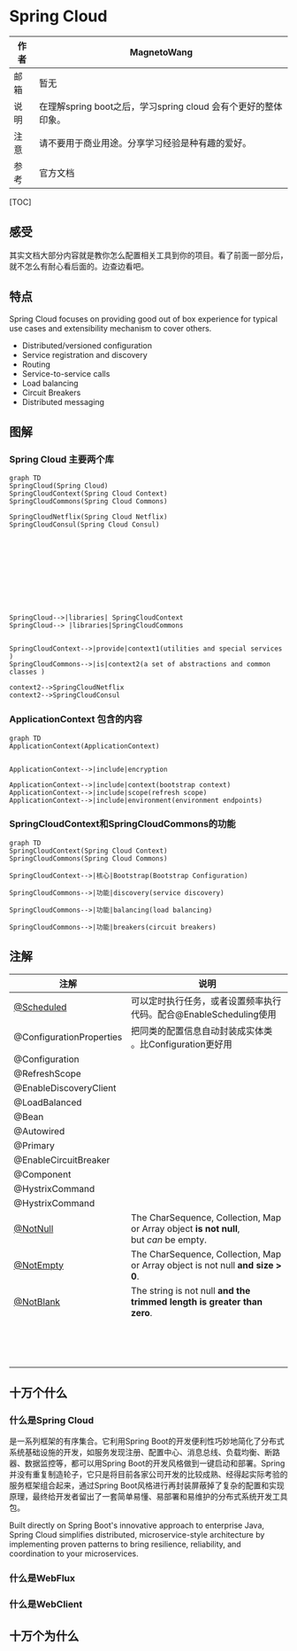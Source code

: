 # Spring Cloud

| 作者 | MagnetoWang                                                  |
| ---- | ------------------------------------------------------------ |
| 邮箱 | 暂无                                                         |
| 说明 | 在理解spring boot之后，学习spring cloud 会有个更好的整体印象。 |
| 注意 | 请不要用于商业用途。分享学习经验是种有趣的爱好。             |
| 参考 | 官方文档                                                     |

[TOC]

## 感受

其实文档大部分内容就是教你怎么配置相关工具到你的项目。看了前面一部分后，就不怎么有耐心看后面的。边查边看吧。



## 特点

Spring Cloud focuses on providing good out of box experience for typical use cases and extensibility mechanism to cover others.

- Distributed/versioned configuration
- Service registration and discovery
- Routing
- Service-to-service calls
- Load balancing
- Circuit Breakers
- Distributed messaging



## 图解

### Spring Cloud 主要两个库

```mermaid
graph TD
SpringCloud(Spring Cloud)
SpringCloudContext(Spring Cloud Context)
SpringCloudCommons(Spring Cloud Commons)

SpringCloudNetflix(Spring Cloud Netflix)
SpringCloudConsul(Spring Cloud Consul)











SpringCloud-->|libraries| SpringCloudContext
SpringCloud--> |libraries|SpringCloudCommons


SpringCloudContext-->|provide|context1(utilities and special services )
SpringCloudCommons-->|is|context2(a set of abstractions and common classes )

context2-->SpringCloudNetflix
context2-->SpringCloudConsul
```

### ApplicationContext 包含的内容

```mermaid
graph TD
ApplicationContext(ApplicationContext)


ApplicationContext-->|include|encryption

ApplicationContext-->|include|context(bootstrap context)
ApplicationContext-->|include|scope(refresh scope)
ApplicationContext-->|include|environment(environment endpoints)
```

### SpringCloudContext和SpringCloudCommons的功能

```mermaid
graph TD
SpringCloudContext(Spring Cloud Context)
SpringCloudCommons(Spring Cloud Commons)

SpringCloudContext-->|核心|Bootstrap(Bootstrap Configuration)

SpringCloudCommons-->|功能|discovery(service discovery)

SpringCloudCommons-->|功能|balancing(load balancing)

SpringCloudCommons-->|功能|breakers(circuit breakers)
```



## 注解

| 注解                                                         | 说明                                                         |
| ------------------------------------------------------------ | ------------------------------------------------------------ |
| [@Scheduled](http://blog.didispace.com/springbootscheduled/) | 可以定时执行任务，或者设置频率执行代码。配合@EnableScheduling使用 |
| @ConfigurationProperties                                     | 把同类的配置信息自动封装成实体类 。比Configuration更好用     |
| @Configuration                                               |                                                              |
| @RefreshScope                                                |                                                              |
| @EnableDiscoveryClient                                       |                                                              |
| @LoadBalanced                                                |                                                              |
| @Bean                                                        |                                                              |
| @Autowired                                                   |                                                              |
| @Primary                                                     |                                                              |
| @EnableCircuitBreaker                                        |                                                              |
| @Component                                                   |                                                              |
| @HystrixCommand                                              |                                                              |
| @HystrixCommand                                              |                                                              |
| [@NotNull](https://stackoverflow.com/questions/17137307/in-hibernate-validator-4-1-what-is-the-difference-between-notnull-notempty) | The CharSequence, Collection, Map or Array object **is not null**, but *can* be empty. |
| [@NotEmpty](https://stackoverflow.com/questions/17137307/in-hibernate-validator-4-1-what-is-the-difference-between-notnull-notempty) | The CharSequence, Collection, Map or Array object is not null **and size > 0**. |
| [@NotBlank](https://stackoverflow.com/questions/17137307/in-hibernate-validator-4-1-what-is-the-difference-between-notnull-notempty) | The string is not null **and the trimmed length is greater than zero**. |
|                                                              |                                                              |
|                                                              |                                                              |
|                                                              |                                                              |
|                                                              |                                                              |
|                                                              |                                                              |
|                                                              |                                                              |
|                                                              |                                                              |
|                                                              |                                                              |
|                                                              |                                                              |
|                                                              |                                                              |
|                                                              |                                                              |
|                                                              |                                                              |
|                                                              |                                                              |
|                                                              |                                                              |








## 十万个什么

### 什么是Spring Cloud

是一系列框架的有序集合。它利用Spring Boot的开发便利性巧妙地简化了分布式系统基础设施的开发，如服务发现注册、配置中心、消息总线、负载均衡、断路器、数据监控等，都可以用Spring Boot的开发风格做到一键启动和部署。Spring并没有重复制造轮子，它只是将目前各家公司开发的比较成熟、经得起实际考验的服务框架组合起来，通过Spring Boot风格进行再封装屏蔽掉了复杂的配置和实现原理，最终给开发者留出了一套简单易懂、易部署和易维护的分布式系统开发工具包。

Built directly on Spring Boot's innovative approach to enterprise Java, Spring Cloud simplifies distributed, microservice-style architecture by implementing proven patterns to bring resilience, reliability, and coordination to your microservices. 



### 什么是WebFlux





### 什么是WebClient











## 十万个为什么

 

 

 

 

 

